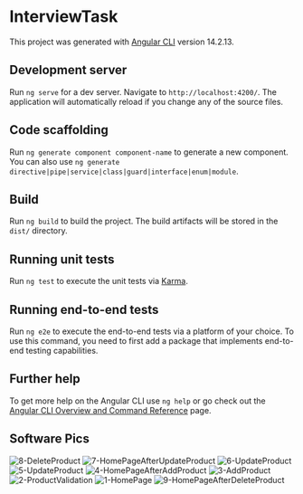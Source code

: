 # InterviewTask

This project was generated with [Angular CLI](https://github.com/angular/angular-cli) version 14.2.13.

## Development server

Run `ng serve` for a dev server. Navigate to `http://localhost:4200/`. The application will automatically reload if you change any of the source files.

## Code scaffolding

Run `ng generate component component-name` to generate a new component. You can also use `ng generate directive|pipe|service|class|guard|interface|enum|module`.

## Build

Run `ng build` to build the project. The build artifacts will be stored in the `dist/` directory.

## Running unit tests

Run `ng test` to execute the unit tests via [Karma](https://karma-runner.github.io).

## Running end-to-end tests

Run `ng e2e` to execute the end-to-end tests via a platform of your choice. To use this command, you need to first add a package that implements end-to-end testing capabilities.

## Further help

To get more help on the Angular CLI use `ng help` or go check out the [Angular CLI Overview and Command Reference](https://angular.io/cli) page.


## Software Pics



![8-DeleteProduct](https://github.com/user-attachments/assets/adc2ff12-207c-4c67-b134-5410ed069a8f)
![7-HomePageAfterUpdateProduct](https://github.com/user-attachments/assets/25da1683-b151-471f-b840-203b33a76c71)
![6-UpdateProduct](https://github.com/user-attachments/assets/45367580-c598-4980-a847-f1a76a05579f)
![5-UpdateProduct](https://github.com/user-attachments/assets/733c5eee-5f40-49d8-b8c9-cddca2480559)
![4-HomePageAfterAddProduct](https://github.com/user-attachments/assets/aab10e58-71ed-4fb0-9b7f-e2f87d50a2ef)
![3-AddProduct](https://github.com/user-attachments/assets/99fbcb3a-9e66-498a-bb1b-2f4ecc420c2a)
![2-ProductValidation](https://github.com/user-attachments/assets/fad939b0-8f1d-4445-9f8b-2db50d79fe46)
![1-HomePage](https://github.com/user-attachments/assets/3cb1454b-8c8d-417e-a8b7-7308b14b4102)
![9-HomePageAfterDeleteProduct](https://github.com/user-attachments/assets/9f71b512-fb0b-4137-a425-74282f1ebc0f)



